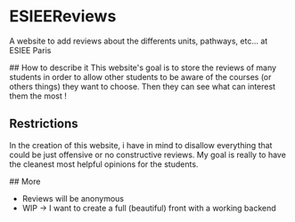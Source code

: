 # ESIEEReviews
A website to add reviews about the differents units, pathways, etc... at ESIEE Paris

## How to describe it
This website's goal is to store the reviews of many students in order to allow other students to 
be aware of the courses (or others things) they want to choose. Then they can see what can interest them the most !

## Restrictions
In the creation of this website, i have in mind to disallow everything that could be just offensive or 
no constructive reviews. My goal is really to have the cleanest most helpful opinions for the students.

## More
- Reviews will be anonymous
- WIP -> I want to create a full (beautiful) front with a working backend